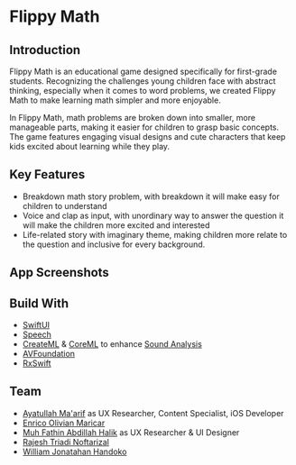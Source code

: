 # Flippy Math

## Introduction
Flippy Math is an educational game designed specifically for first-grade students. Recognizing the challenges young children face with abstract thinking, especially when it comes to word problems, we created Flippy Math to make learning math simpler and more enjoyable.

In Flippy Math, math problems are broken down into smaller, more manageable parts, making it easier for children to grasp basic concepts. The game features engaging visual designs and cute characters that keep kids excited about learning while they play.

## Key Features
  - Breakdown math story problem, with breakdown it will make easy for children to understand
  - Voice and clap as input, with unordinary way to answer the question it will make the children more excited and interested
  - Life-related story with imaginary theme, making children more relate to the question and inclusive for every background.

## App Screenshots



## Build With
  - [SwiftUI](https://developer.apple.com/documentation/swiftui/)
  - [Speech](https://developer.apple.com/documentation/speech/)
  - [CreateML](https://developer.apple.com/documentation/createml/) & [CoreML](https://developer.apple.com/documentation/coreml/) to enhance [Sound Analysis](https://developer.apple.com/documentation/soundanalysis/)
  - [AVFoundation](https://developer.apple.com/documentation/avfoundation/)
  - [RxSwift](https://github.com/ReactiveX/RxSwift)

## Team
  - [Ayatullah Ma'arif](https://github.com/ayckermann) as UX Researcher, Content Specialist, iOS Developer
  - [Enrico Olivian Maricar](https://github.com/Waffle000)
  - [Muh Fathin Abdillah Halik](https://www.linkedin.com/in/muh-fathin-abdillah-halik-902234219/) as UX Researcher & UI Designer
  - [Rajesh Triadi Noftarizal](https://github.com/RajeshTriadiNoftarizal)
  - [William Jonatahan Handoko](https://github.com/WillieHandoko)
